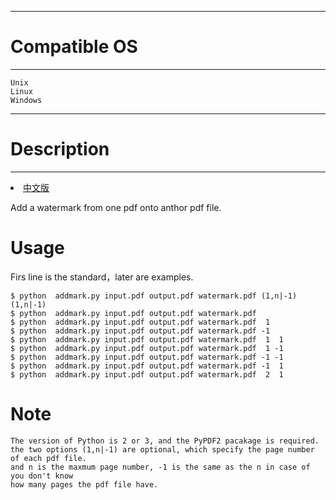 -----------------
# Compatible OS #
-----------------
	Unix
	Linux
	Windows

-------------
# Description #
-------------

<li><a href="README_CN.md">中文版</a></li>

Add a watermark from one pdf onto anthor pdf file. 

# Usage #
Firs line is the standard，later are examples.

	$ python  addmark.py input.pdf output.pdf watermark.pdf (1,n|-1) (1,n|-1)
	$ python  addmark.py input.pdf output.pdf watermark.pdf 
	$ python  addmark.py input.pdf output.pdf watermark.pdf  1
	$ python  addmark.py input.pdf output.pdf watermark.pdf -1
	$ python  addmark.py input.pdf output.pdf watermark.pdf  1  1
	$ python  addmark.py input.pdf output.pdf watermark.pdf  1 -1
	$ python  addmark.py input.pdf output.pdf watermark.pdf -1 -1
	$ python  addmark.py input.pdf output.pdf watermark.pdf -1  1
	$ python  addmark.py input.pdf output.pdf watermark.pdf  2  1

# Note #
	The version of Python is 2 or 3, and the PyPDF2 pacakage is required. 
	the two options (1,n|-1) are optional, which specify the page number of each pdf file. 
	and n is the maxmum page number, -1 is the same as the n in case of you don't know 
	how many pages the pdf file have. 
